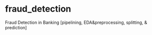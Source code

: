 # fraud_detection
Fraud Detection in Banking [pipelining, EDA&amp;preprocessing, splitting, &amp; prediction]
